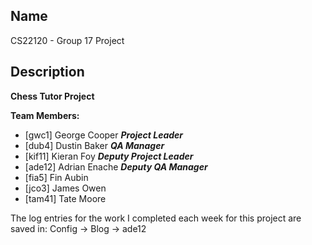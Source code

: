 ## Name
CS22120 - Group 17 Project

## Description
**Chess Tutor Project**

**Team Members:**

- [gwc1] George Cooper **_Project Leader_**
- [dub4] Dustin Baker **_QA Manager_**
- [kif11] Kieran Foy **_Deputy Project Leader_**
- [ade12] Adrian Enache **_Deputy QA Manager_**
- [fia5] Fin Aubin
- [jco3] James Owen
- [tam41] Tate Moore

The log entries for the work I completed each week for this project are saved in: Config -> Blog -> ade12
